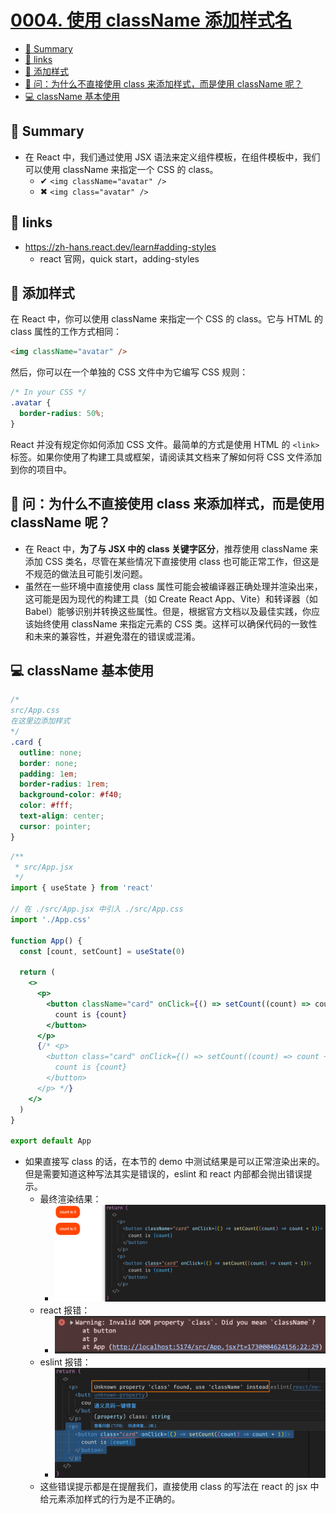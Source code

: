 # [0004. 使用 className 添加样式名](https://github.com/Tdahuyou/react/tree/main/0004.%20%E4%BD%BF%E7%94%A8%20className%20%E6%B7%BB%E5%8A%A0%E6%A0%B7%E5%BC%8F%E5%90%8D/README.md)

<!-- region:toc -->
- [📝 Summary](#-summary)
- [🔗 links](#-links)
- [📒 添加样式](#-添加样式)
- [🤔 问：为什么不直接使用 class 来添加样式，而是使用 className 呢？](#🤔-问为什么不直接使用-class-来添加样式而是使用-classname-呢)
- [💻 className 基本使用](#-classname-基本使用)
<!-- endregion:toc -->

## 📝 Summary

- 在 React 中，我们通过使用 JSX 语法来定义组件模板，在组件模板中，我们可以使用 className 来指定一个 CSS 的 class。
  - ✔ `<img className="avatar" />`
  - ✖ `<img class="avatar" />`

## 🔗 links

- https://zh-hans.react.dev/learn#adding-styles
  - react 官网，quick start，adding-styles

## 📒 添加样式

在 React 中，你可以使用 className 来指定一个 CSS 的 class。它与 HTML 的 class 属性的工作方式相同：

```html
<img className="avatar" />
```

然后，你可以在一个单独的 CSS 文件中为它编写 CSS 规则：

```css
/* In your CSS */
.avatar {
  border-radius: 50%;
}
```

React 并没有规定你如何添加 CSS 文件。最简单的方式是使用 HTML 的 `<link>` 标签。如果你使用了构建工具或框架，请阅读其文档来了解如何将 CSS 文件添加到你的项目中。

## 🤔 问：为什么不直接使用 class 来添加样式，而是使用 className 呢？

- 在 React 中，**为了与 JSX 中的 class 关键字区分**，推荐使用 className 来添加 CSS 类名，尽管在某些情况下直接使用 class 也可能正常工作，但这是不规范的做法且可能引发问题。
- 虽然在一些环境中直接使用 class 属性可能会被编译器正确处理并渲染出来，这可能是因为现代的构建工具（如 Create React App、Vite）和转译器（如 Babel）能够识别并转换这些属性。但是，根据官方文档以及最佳实践，你应该始终使用 className 来指定元素的 CSS 类。这样可以确保代码的一致性和未来的兼容性，并避免潜在的错误或混淆。

## 💻 className 基本使用

```css
/*
src/App.css
在这里边添加样式
*/
.card {
  outline: none;
  border: none;
  padding: 1em;
  border-radius: 1rem;
  background-color: #f40;
  color: #fff;
  text-align: center;
  cursor: pointer;
}
```

```jsx
/**
 * src/App.jsx
 */
import { useState } from 'react'

// 在 ./src/App.jsx 中引入 ./src/App.css
import './App.css'

function App() {
  const [count, setCount] = useState(0)

  return (
    <>
      <p>
        <button className="card" onClick={() => setCount((count) => count + 1)}>
          count is {count}
        </button>
      </p>
      {/* <p>
        <button class="card" onClick={() => setCount((count) => count + 1)}>
          count is {count}
        </button>
      </p> */}
    </>
  )
}

export default App
```

- 如果直接写 class 的话，在本节的 demo 中测试结果是可以正常渲染出来的。但是需要知道这种写法其实是错误的，eslint 和 react 内部都会抛出错误提示。
  - 最终渲染结果：
    - ![](md-imgs/2024-10-27-12-52-14.png)
  - react 报错：
    - ![](md-imgs/2024-10-27-12-53-46.png)
  - eslint 报错：
    - ![](md-imgs/2024-10-27-12-54-22.png)
  - 这些错误提示都是在提醒我们，直接使用 class 的写法在 react 的 jsx 中给元素添加样式的行为是不正确的。